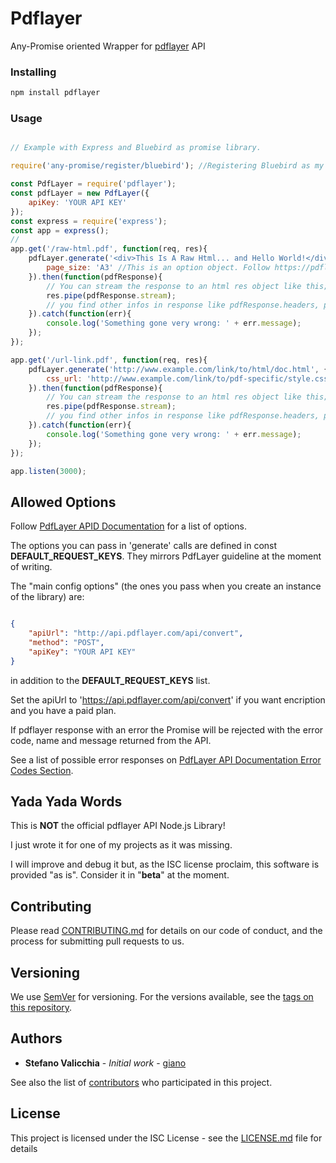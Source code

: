 # Pdflayer

Any-Promise oriented Wrapper for [pdflayer](https://pdflayer.com) API

### Installing

```javascript
npm install pdflayer
```

### Usage

```javascript

// Example with Express and Bluebird as promise library.

require('any-promise/register/bluebird'); //Registering Bluebird as my preferred Promise library. If not done will go native.

const PdfLayer = require('pdflayer');
const pdfLayer = new PdfLayer({
	apiKey: 'YOUR API KEY'
});
const express = require('express');
const app = express();
// 
app.get('/raw-html.pdf', function(req, res){
	pdfLayer.generate('<div>This Is A Raw Html... and Hello World!</div>', {
		page_size: 'A3' //This is an option object. Follow https://pdflayer.com/documentation for more infos.
	}).then(function(pdfResponse){
		// You can stream the response to an html res object like this;
		res.pipe(pdfResponse.stream);
		// you find other infos in response like pdfResponse.headers, pdfResponse.fileName, pdfResponse.size
	}).catch(function(err){
		console.log('Something gone very wrong: ' + err.message);
	});
});

app.get('/url-link.pdf', function(req, res){
	pdfLayer.generate('http://www.example.com/link/to/html/doc.html', {
		css_url: 'http://www.example.com/link/to/pdf-specific/style.css' //This is an option object. Follow https://pdflayer.com/documentation for more infos.
	}).then(function(pdfResponse){
		// You can stream the response to an html res object like this;
		res.pipe(pdfResponse.stream);
		// you find other infos in response like pdfResponse.headers, pdfResponse.fileName, pdfResponse.size
	}).catch(function(err){
		console.log('Something gone very wrong: ' + err.message);
	});
});

app.listen(3000);
```

## Allowed Options

Follow [PdfLayer APID Documentation](https://pdflayer.com/documentation) for a list of options.

The options you can pass in 'generate' calls are defined in const __DEFAULT_REQUEST_KEYS__. They mirrors PdfLayer guideline at the moment of writing.

The "main config options" (the ones you pass when you create an instance of the library) are:

```json

{
	"apiUrl": "http://api.pdflayer.com/api/convert",
	"method": "POST",
	"apiKey": "YOUR API KEY"
}
```

in addition to the __DEFAULT_REQUEST_KEYS__ list.

Set the apiUrl to 'https://api.pdflayer.com/api/convert' if you want encription and you have a paid plan.

If pdflayer response with an error the Promise will be rejected with the error code, name and message returned from the API.

See a list of possible error responses on [PdfLayer API Documentation Error Codes Section](https://pdflayer.com/documentation#error_codes).

## Yada Yada Words

This is __NOT__ the official pdflayer API Node.js Library! 

I just wrote it for one of my projects as it was missing. 

I will improve and debug it but, as the ISC license proclaim, this software is provided "as is". Consider it in "__beta__" at the moment. 

## Contributing

Please read [CONTRIBUTING.md](contributing.md) for details on our code of conduct, and the process for submitting pull requests to us.

## Versioning

We use [SemVer](http://semver.org/) for versioning. For the versions available, see the [tags on this repository](https://github.com/giano/pdflayer/tags). 

## Authors

* **Stefano Valicchia** - *Initial work* - [giano](https://github.com/giano/pdflayer)

See also the list of [contributors](https://github.com/giano/pdflayer/contributors) who participated in this project.

## License

This project is licensed under the ISC License - see the [LICENSE.md](LICENSE.md) file for details
